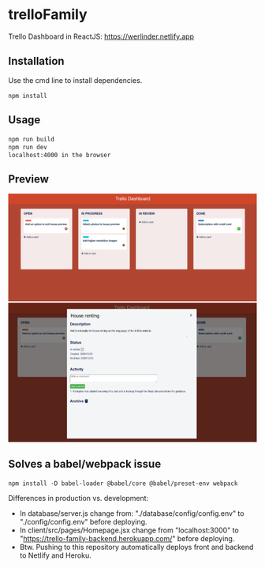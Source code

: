 # trelloFamily

Trello Dashboard in ReactJS:
https://werlinder.netlify.app

## Installation

Use the cmd line to install dependencies.

```
npm install
```

## Usage

```
npm run build
npm run dev
localhost:4000 in the browser
```

## Preview

<img src="preview2.png"/>
<img src="preview3.png"/>

## Solves a babel/webpack issue

```
npm install -D babel-loader @babel/core @babel/preset-env webpack
```

Differences in production vs. development:
* In database/server.js change from: "./database/config/config.env" to "./config/config.env" before deploying.
* In client/src/pages/Homepage.jsx change from "localhost:3000" to "https://trello-family-backend.herokuapp.com/" before deploying.
* Btw. Pushing to this repository automatically deploys front and backend to Netlify and Heroku.
